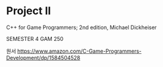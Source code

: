 # Project II
C++ for Game Programmers; 2nd edition, Michael Dickheiser

SEMESTER 4
GAM 250

원서
https://www.amazon.com/C-Game-Programmers-Development/dp/1584504528
